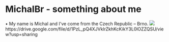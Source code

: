 <h1>MichalBr - something about me</h1>
• My name is Michal and I've come from the Czech Republic – Brno.
<background src=content/bg.jpg>
<img src=https://drive.google.com/file/d/1PzL_pQ4XJVklrZkhKcKikY3L0lOZZQSU/view?usp=sharing></img>
https://drive.google.com/file/d/1PzL_pQ4XJVklrZkhKcKikY3L0lOZZQSU/view?usp=sharing
